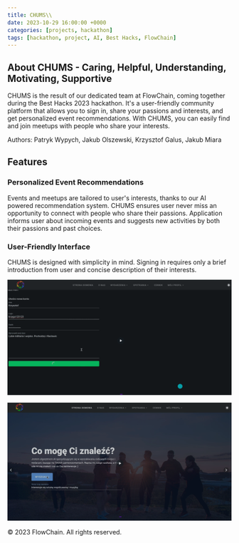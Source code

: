 ```yaml
---
title: CHUMS\\
date: 2023-10-29 16:00:00 +0000
categories: [projects, hackathon]
tags: [hackathon, project, AI, Best Hacks, FlowChain]
---
```


## About CHUMS - Caring, Helpful, Understanding, Motivating, Supportive
CHUMS is the result of our dedicated team at FlowChain, coming together during the Best Hacks 2023 hackathon. It's a user-friendly community platform that allows you to sign in, share your passions and interests, and get personalized event recommendations. With CHUMS, you can easily find and join meetups with people who share your interests.

Authors: Patryk Wypych, Jakub Olszewski, Krzysztof Galus, Jakub Miara

## Features

### Personalized Event Recommendations

Events and meetups are tailored to user's interests, thanks to our AI powered recommendation system. CHUMS ensures user never miss an opportunity to connect with people who share their passions. Application informs user about incoming events and suggests new activities by both their passions and past choices.

### User-Friendly Interface

CHUMS is designed with simplicity in mind. Signing in requires only a brief introduction from user and concise description of their interests.

![CHUMS Sign Form](/assets/img/chums_ui.png)

![CHUMS Interface](/assets/img/chums_ui2.png)


© 2023 FlowChain. All rights reserved.